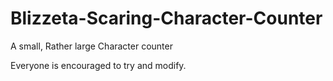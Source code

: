 Blizzeta-Scaring-Character-Counter
==================================

A small, Rather large Character counter

Everyone is encouraged to try and modify.
